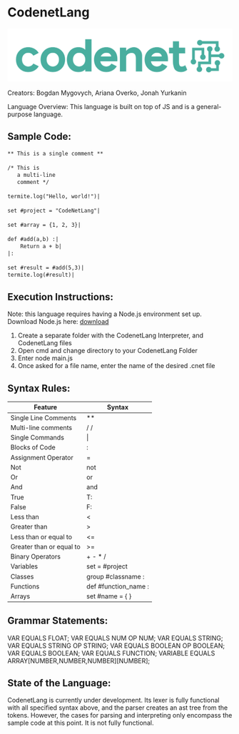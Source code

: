 # CodenetLang

![logo](<codenet logo.png>)

Creators: Bogdan Mygovych, Ariana Overko, Jonah Yurkanin

Language Overview: This language is built on top of JS and is a general-purpose language.

## Sample Code: 
```
** This is a single comment **

/* This is
   a multi-line
   comment */

termite.log("Hello, world!")|

set #project = "CodeNetLang"|

set #array = {1, 2, 3}|

def #add(a,b) :| 
	Return a + b|
|:

set #result = #add(5,3)|
termite.log(#result)| 
```

## Execution Instructions: 
Note: this language requires having a Node.js environment set up. 
Download Node.js here: [download](https://nodejs.org/en/download)

1) Create a separate folder with the CodenetLang Interpreter, and CodenetLang files
2) Open cmd and change directory to your CodenetLang Folder
3) Enter node main.js
4) Once asked for a file name, enter the name of the desired .cnet file

## Syntax Rules: 

| Feature              | Syntax                 |
|----------------------|------------------------|
| Single Line Comments | **                     |
| Multi-line comments  | / /                    |
| Single Commands      | \|                     |
| Blocks of Code       | :| \|:                 |
| Assignment Operator  | =                      |
| Not                  | not                    |
| Or                   | or                     |
| And                  | and                    |
| True                 | T:                     |
| False                | F:                     |
| Less than            | <                      |
| Greater than         | >                      |
| Less than or equal to| <=                     |
| Greater than or equal to | >=                |
| Binary Operators     | + - * /                |
| Variables            | set = #project         |
| Classes              | group #classname :| \|:|
| Functions            | def #function_name :| \|:|
| Arrays               | set #name = { }        |


## Grammar Statements:
VAR EQUALS FLOAT;
VAR EQUALS NUM OP NUM;
VAR EQUALS STRING;
VAR EQUALS STRING OP STRING;
VAR EQUALS BOOLEAN OP BOOLEAN;
VAR EQUALS BOOLEAN;
VAR EQUALS FUNCTION;
VARIABLE EQUALS ARRAY[NUMBER,NUMBER,NUMBER][NUMBER];



## State of the Language:
CodenetLang is currently under development. Its lexer is fully functional with all specified syntax above, and the parser creates an ast tree from the tokens. However, the cases for parsing and interpreting only encompass the sample code at this point. It is not fully functional.


    
